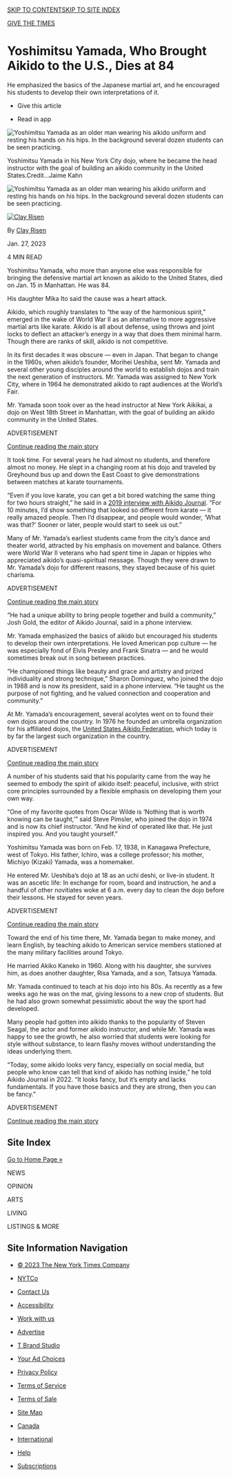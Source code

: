 [  
SKIP TO CONTENT](https://www.nytimes.com/2023/01/27/nyregion/yoshimitsu-yamada-dead.html#site-content)[SKIP TO SITE INDEX](https://www.nytimes.com/2023/01/27/nyregion/yoshimitsu-yamada-dead.html#site-index)

[](https://www.nytimes.com/)

[GIVE THE TIMES](https://www.nytimes.com/subscription/gift?campaignId=6F88R)

# Yoshimitsu Yamada, Who Brought Aikido to the U.S., Dies at 84

He emphasized the basics of the Japanese martial art, and he encouraged his students to develop their own interpretations of it.

-   Give this article
    

-   Read in app
    

![Yoshimitsu Yamada as an older man wearing his aikido uniform and resting his hands on his hips. In the background several dozen students can be seen practicing.](https://static01.nyt.com/images/2023/01/28/books/review/26Yamada3-print1/26Yamada3-articleLarge.jpg?quality=75&auto=webp&disable=upscale)

Yoshimitsu Yamada in his New York City dojo, where he became the head instructor with the goal of building an aikido community in the United States.Credit...Jaime Kahn

![Yoshimitsu Yamada as an older man wearing his aikido uniform and resting his hands on his hips. In the background several dozen students can be seen practicing.](https://static01.nyt.com/images/2023/01/28/books/review/26Yamada3-print1/26Yamada3-articleLarge.jpg?quality=75&auto=webp&disable=upscale)

[![Clay Risen](https://static01.nyt.com/images/2018/06/13/nyregion/author-clay-risen/author-clay-risen-thumbLarge-v3.png "Clay Risen")](https://www.nytimes.com/by/clay-risen)

By [Clay Risen](https://www.nytimes.com/by/clay-risen)

Jan. 27, 2023

4 MIN READ

Yoshimitsu Yamada, who more than anyone else was responsible for bringing the defensive martial art known as aikido to the United States, died on Jan. 15 in Manhattan. He was 84.

His daughter Mika Ito said the cause was a heart attack.

Aikido, which roughly translates to “the way of the harmonious spirit,” emerged in the wake of World War II as an alternative to more aggressive martial arts like karate. Aikido is all about defense, using throws and joint locks to deflect an attacker’s energy in a way that does them minimal harm. Though there are ranks of skill, aikido is not competitive.

In its first decades it was obscure — even in Japan. That began to change in the 1960s, when aikido’s founder, Morihei Ueshiba, sent Mr. Yamada and several other young disciples around the world to establish dojos and train the next generation of instructors. Mr. Yamada was assigned to New York City, where in 1964 he demonstrated aikido to rapt audiences at the World’s Fair.

Mr. Yamada soon took over as the head instructor at New York Aikikai, a dojo on West 18th Street in Manhattan, with the goal of building an aikido community in the United States.

ADVERTISEMENT

[Continue reading the main story](https://www.nytimes.com/2023/01/27/nyregion/yoshimitsu-yamada-dead.html#after-story-ad-1)

It took time. For several years he had almost no students, and therefore almost no money. He slept in a changing room at his dojo and traveled by Greyhound bus up and down the East Coast to give demonstrations between matches at karate tournaments.

“Even if you love karate, you can get a bit bored watching the same thing for two hours straight,” he said in a [2019 interview with Aikido Journal](https://aikidojournal.com/2019/04/01/yoshimitsu-yamada-interview/). “For 10 minutes, I’d show something that looked so different from karate — it really amazed people. Then I’d disappear, and people would wonder, ‘What was that?’ Sooner or later, people would start to seek us out.”

Many of Mr. Yamada’s earliest students came from the city’s dance and theater world, attracted by his emphasis on movement and balance. Others were World War II veterans who had spent time in Japan or hippies who appreciated aikido’s quasi-spiritual message. Though they were drawn to Mr. Yamada’s dojo for different reasons, they stayed because of his quiet charisma.

ADVERTISEMENT

[Continue reading the main story](https://www.nytimes.com/2023/01/27/nyregion/yoshimitsu-yamada-dead.html#after-story-ad-2)

“He had a unique ability to bring people together and build a community,” Josh Gold, the editor of Aikido Journal, said in a phone interview.

Mr. Yamada emphasized the basics of aikido but encouraged his students to develop their own interpretations. He loved American pop culture — he was especially fond of Elvis Presley and Frank Sinatra — and he would sometimes break out in song between practices.

“He championed things like beauty and grace and artistry and prized individuality and strong technique,” Sharon Dominguez, who joined the dojo in 1988 and is now its president, said in a phone interview. “He taught us the purpose of not fighting, and he valued connection and cooperation and community.”

At Mr. Yamada’s encouragement, several acolytes went on to found their own dojos around the country. In 1976 he founded an umbrella organization for his affiliated dojos, the [United States Aikido Federation](https://www.usaikifed.com/), which today is by far the largest such organization in the country.

ADVERTISEMENT

[Continue reading the main story](https://www.nytimes.com/2023/01/27/nyregion/yoshimitsu-yamada-dead.html#after-story-ad-3)

A number of his students said that his popularity came from the way he seemed to embody the spirit of aikido itself: peaceful, inclusive, with strict core principles surrounded by a flexible emphasis on developing them your own way.

“One of my favorite quotes from Oscar Wilde is ‘Nothing that is worth knowing can be taught,’” said Steve Pimsler, who joined the dojo in 1974 and is now its chief instructor. “And he kind of operated like that. He just inspired you. And you taught yourself.”

Yoshimitsu Yamada was born on Feb. 17, 1938, in Kanagawa Prefecture, west of Tokyo. His father, Ichiro, was a college professor; his mother, Michiyo (Kizaki) Yamada, was a homemaker.

He entered Mr. Ueshiba’s dojo at 18 as an uchi deshi, or live-in student. It was an ascetic life: In exchange for room, board and instruction, he and a handful of other novitiates woke at 6 a.m. every day to clean the dojo before their lessons. He stayed for seven years.

ADVERTISEMENT

[Continue reading the main story](https://www.nytimes.com/2023/01/27/nyregion/yoshimitsu-yamada-dead.html#after-story-ad-4)

Toward the end of his time there, Mr. Yamada began to make money, and learn English, by teaching aikido to American service members stationed at the many military facilities around Tokyo.

He married Akiko Kaneko in 1960. Along with his daughter, she survives him, as does another daughter, Risa Yamada, and a son, Tatsuya Yamada.

Mr. Yamada continued to teach at his dojo into his 80s. As recently as a few weeks ago he was on the mat, giving lessons to a new crop of students. But he had also grown somewhat pessimistic about the way the sport had developed.

Many people had gotten into aikido thanks to the popularity of Steven Seagal, the actor and former aikido instructor, and while Mr. Yamada was happy to see the growth, he also worried that students were looking for style without substance, to learn flashy moves without understanding the ideas underlying them.

“Today, some aikido looks very fancy, especially on social media, but people who know can tell that kind of aikido has nothing inside,” he told Aikido Journal in 2022. “It looks fancy, but it’s empty and lacks fundamentals. If you have those basics and they are strong, then you can be fancy.”

ADVERTISEMENT

[Continue reading the main story](https://www.nytimes.com/2023/01/27/nyregion/yoshimitsu-yamada-dead.html#after-bottom)

## Site Index

[](https://www.nytimes.com/)

[Go to Home Page »](https://www.nytimes.com/)

NEWS

OPINION

ARTS

LIVING

LISTINGS & MORE

## Site Information Navigation

-   [© 2023 The New York Times Company](https://help.nytimes.com/hc/en-us/articles/115014792127-Copyright-notice)

-   [NYTCo](https://www.nytco.com/)
-   [Contact Us](https://help.nytimes.com/hc/en-us/articles/115015385887-Contact-Us)
-   [Accessibility](https://help.nytimes.com/hc/en-us/articles/115015727108-Accessibility)
-   [Work with us](https://www.nytco.com/careers/)
-   [Advertise](https://nytmediakit.com/)
-   [T Brand Studio](https://www.tbrandstudio.com/)
-   [Your Ad Choices](https://www.nytimes.com/privacy/cookie-policy#how-do-i-manage-trackers)
-   [Privacy Policy](https://www.nytimes.com/privacy/privacy-policy)
-   [Terms of Service](https://help.nytimes.com/hc/en-us/articles/115014893428-Terms-of-service)
-   [Terms of Sale](https://help.nytimes.com/hc/en-us/articles/115014893968-Terms-of-sale)
-   [Site Map](https://www.nytimes.com/sitemap/)
-   [Canada](https://www.nytimes.com/ca/?action=click&region=Footer&pgtype=Homepage)
-   [International](https://www.nytimes.com/international/?action=click&region=Footer&pgtype=Homepage)
-   [Help](https://help.nytimes.com/hc/en-us)
-   [Subscriptions](https://www.nytimes.com/subscription?campaignId=37WXW)